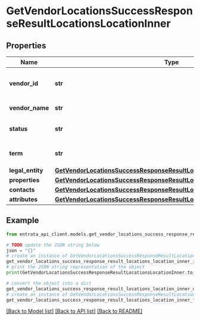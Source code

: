 # GetVendorLocationsSuccessResponseResultLocationsLocationInner


## Properties

Name | Type | Description | Notes
------------ | ------------- | ------------- | -------------
**vendor_id** | **str** | Unique identifier for the vendor. | 
**vendor_name** | **str** | Name of the vendor. | 
**status** | **str** | Current status of the vendor. | 
**term** | **str** | Payment terms for the vendor. | 
**legal_entity** | [**GetVendorLocationsSuccessResponseResultLocationsLocationInnerLegalEntity**](GetVendorLocationsSuccessResponseResultLocationsLocationInnerLegalEntity.md) |  | 
**properties** | [**GetVendorLocationsSuccessResponseResultLocationsLocationInnerProperties**](GetVendorLocationsSuccessResponseResultLocationsLocationInnerProperties.md) |  | 
**contacts** | [**GetVendorLocationsSuccessResponseResultLocationsLocationInnerContacts**](GetVendorLocationsSuccessResponseResultLocationsLocationInnerContacts.md) |  | 
**attributes** | [**GetVendorLocationsSuccessResponseResultLocationsLocationInnerAttributes**](GetVendorLocationsSuccessResponseResultLocationsLocationInnerAttributes.md) |  | 

## Example

```python
from entrata_api_client.models.get_vendor_locations_success_response_result_locations_location_inner import GetVendorLocationsSuccessResponseResultLocationsLocationInner

# TODO update the JSON string below
json = "{}"
# create an instance of GetVendorLocationsSuccessResponseResultLocationsLocationInner from a JSON string
get_vendor_locations_success_response_result_locations_location_inner_instance = GetVendorLocationsSuccessResponseResultLocationsLocationInner.from_json(json)
# print the JSON string representation of the object
print(GetVendorLocationsSuccessResponseResultLocationsLocationInner.to_json())

# convert the object into a dict
get_vendor_locations_success_response_result_locations_location_inner_dict = get_vendor_locations_success_response_result_locations_location_inner_instance.to_dict()
# create an instance of GetVendorLocationsSuccessResponseResultLocationsLocationInner from a dict
get_vendor_locations_success_response_result_locations_location_inner_from_dict = GetVendorLocationsSuccessResponseResultLocationsLocationInner.from_dict(get_vendor_locations_success_response_result_locations_location_inner_dict)
```
[[Back to Model list]](../README.md#documentation-for-models) [[Back to API list]](../README.md#documentation-for-api-endpoints) [[Back to README]](../README.md)


